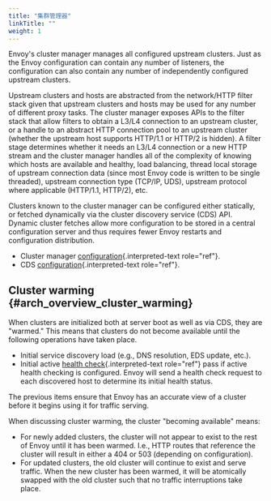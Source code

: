 ```yaml
---
title: "集群管理器"
linkTitle: ""
weight: 1
---
```


Envoy's cluster manager manages all configured upstream clusters. Just
as the Envoy configuration can contain any number of listeners, the
configuration can also contain any number of independently configured
upstream clusters.

Upstream clusters and hosts are abstracted from the network/HTTP filter
stack given that upstream clusters and hosts may be used for any number
of different proxy tasks. The cluster manager exposes APIs to the filter
stack that allow filters to obtain a L3/L4 connection to an upstream
cluster, or a handle to an abstract HTTP connection pool to an upstream
cluster (whether the upstream host supports HTTP/1.1 or HTTP/2 is
hidden). A filter stage determines whether it needs an L3/L4 connection
or a new HTTP stream and the cluster manager handles all of the
complexity of knowing which hosts are available and healthy, load
balancing, thread local storage of upstream connection data (since most
Envoy code is written to be single threaded), upstream connection type
(TCP/IP, UDS), upstream protocol where applicable (HTTP/1.1, HTTP/2),
etc.

Clusters known to the cluster manager can be configured either
statically, or fetched dynamically via the cluster discovery service
(CDS) API. Dynamic cluster fetches allow more configuration to be stored
in a central configuration server and thus requires fewer Envoy restarts
and configuration distribution.

- Cluster manager
  [configuration](config_cluster_manager){.interpreted-text
  role="ref"}.
- CDS [configuration](config_cluster_manager_cds){.interpreted-text
  role="ref"}.

## Cluster warming {#arch_overview_cluster_warming}

When clusters are initialized both at server boot as well as via CDS,
they are \"warmed.\" This means that clusters do not become available
until the following operations have taken place.

- Initial service discovery load (e.g., DNS resolution, EDS update,
  etc.).
- Initial active
  [health check](arch_overview_health_checking){.interpreted-text
  role="ref"} pass if active health checking is configured. Envoy will
  send a health check request to each discovered host to determine its
  initial health status.

The previous items ensure that Envoy has an accurate view of a cluster
before it begins using it for traffic serving.

When discussing cluster warming, the cluster \"becoming available\"
means:

- For newly added clusters, the cluster will not appear to exist to
  the rest of Envoy until it has been warmed. I.e., HTTP routes that
  reference the cluster will result in either a 404 or 503 (depending
  on configuration).
- For updated clusters, the old cluster will continue to exist and
  serve traffic. When the new cluster has been warmed, it will be
  atomically swapped with the old cluster such that no traffic
  interruptions take place.
